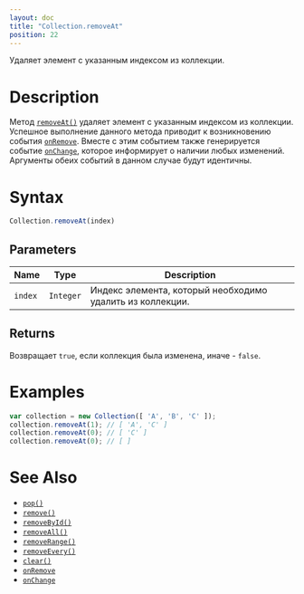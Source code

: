 ```yaml
---
layout: doc
title: "Collection.removeAt"
position: 22
---
```


Удаляет элемент с указанным индексом из коллекции.

# Description

Метод [`removeAt()`](../Collection.removeAt/) удаляет элемент с указанным индексом из коллекции.
Успешное выполнение данного метода приводит к возникновению события [`onRemove`](../Collection.onRemove/).
Вместе с этим событием также генерируется событие [`onChange`](../Collection.onChange/), которое
информирует о наличии любых изменений. Аргументы обеих событий в данном случае будут идентичны.

# Syntax

```js
Collection.removeAt(index)
```

## Parameters

|Name|Type|Description|
|----|----|-----------|
|`index`|`Integer`|Индекс элемента, который необходимо удалить из коллекции.|

## Returns

Возвращает `true`, если коллекция была изменена, иначе - `false`.

# Examples

```js
var collection = new Collection([ 'A', 'B', 'C' ]);
collection.removeAt(1); // [ 'A', 'C' ]
collection.removeAt(0); // [ 'C' ]
collection.removeAt(0); // [ ]
```

# See Also

* [`pop()`](../Collection.pop/)
* [`remove()`](../Collection.remove/)
* [`removeById()`](../Collection.removeById/)
* [`removeAll()`](../Collection.removeAll/)
* [`removeRange()`](../Collection.removeRange/)
* [`removeEvery()`](../Collection.removeEvery/)
* [`clear()`](../Collection.clear/)
* [`onRemove`](../Collection.onRemove/)
* [`onChange`](../Collection.onChange/)
